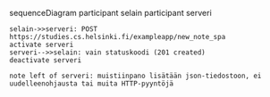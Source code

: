 sequenceDiagram
    participant selain
    participant serveri
    
    selain->>serveri: POST https://studies.cs.helsinki.fi/exampleapp/new_note_spa
    activate serveri
    serveri-->>selain: vain statuskoodi (201 created)
    deactivate serveri

    note left of serveri: muistiinpano lisätään json-tiedostoon, ei uudelleenohjausta tai muita HTTP-pyyntöjä
    